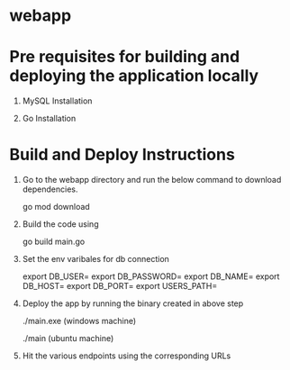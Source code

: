 # webapp

# Pre requisites for building and deploying the application locally

1. MySQL Installation

2. Go Installation

# Build and Deploy Instructions

1. Go to the webapp directory and run the below command to download dependencies.
    
    go mod download

2. Build the code using

    go build main.go

3. Set the env varibales for db connection

    export DB_USER=<value>
    export DB_PASSWORD=<value>
    export DB_NAME=<value>
    export DB_HOST=<value>
    export DB_PORT=<value>
    export USERS_PATH=<value>

4. Deploy the app by running the binary created in above step
   
   ./main.exe (windows machine)

   ./main (ubuntu machine)

5. Hit the various endpoints using the corresponding URLs



